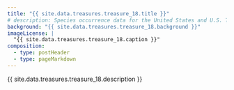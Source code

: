 ```yaml
---
title: "{{ site.data.treasures.treasure_18.title }}"
# description: Species occurrence data for the United States and U.S. Territories.
background: "{{ site.data.treasures.treasure_18.background }}"
imageLicense: |
  "{{ site.data.treasures.treasure_18.caption }}"
composition:
  - type: postHeader
  - type: pageMarkdown
---
```


{{ site.data.treasures.treasure_18.description }}